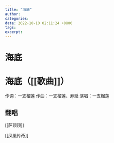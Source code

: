 ```yaml
---
title: "海底"
author: 
categories: 
date: 2022-10-10 02:11:24 +0800
tags: 
excerpt: 
---
```






# 海底







# 海底（[[歌曲]]）

作词：一支榴莲
作曲：一支榴莲、寿延
演唱：一支榴莲

## 翻唱

[[萨顶顶]]

[[凤凰传奇]]



